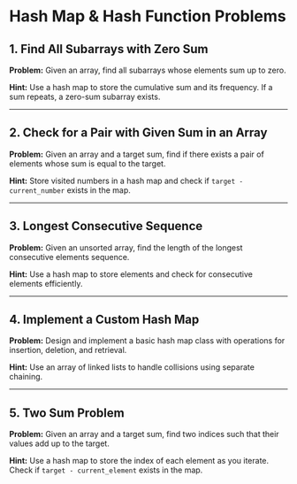 # Hash Map & Hash Function Problems

## 1. Find All Subarrays with Zero Sum
**Problem:** Given an array, find all subarrays whose elements sum up to zero.

**Hint:** Use a hash map to store the cumulative sum and its frequency. If a sum repeats, a zero-sum subarray exists.

---

## 2. Check for a Pair with Given Sum in an Array
**Problem:** Given an array and a target sum, find if there exists a pair of elements whose sum is equal to the target.

**Hint:** Store visited numbers in a hash map and check if `target - current_number` exists in the map.

---

## 3. Longest Consecutive Sequence
**Problem:** Given an unsorted array, find the length of the longest consecutive elements sequence.

**Hint:** Use a hash map to store elements and check for consecutive elements efficiently.

---

## 4. Implement a Custom Hash Map
**Problem:** Design and implement a basic hash map class with operations for insertion, deletion, and retrieval.

**Hint:** Use an array of linked lists to handle collisions using separate chaining.

---

## 5. Two Sum Problem
**Problem:** Given an array and a target sum, find two indices such that their values add up to the target.

**Hint:** Use a hash map to store the index of each element as you iterate. Check if `target - current_element` exists in the map.
